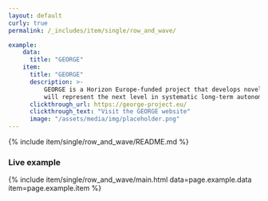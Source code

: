 ```yaml
---
layout: default
curly: true
permalink: /_includes/item/single/row_and_wave/

example:
    data:
      title: "GEORGE"
    item:
      title: "GEORGE"
      description: >-
          GEORGE is a Horizon Europe-funded project that develops novel technologies to improve ocean observations. The technologies developed
          will represent the next level in systematic long-term autonomous ocean observations.
      clickthrough_url: https://george-project.eu/
      clickthrough_text: "Visit the GEORGE website"
      image: "/assets/media/img/placeholder.png"
---
```


{% include item/single/row_and_wave/README.md %}

### Live example

{% include item/single/row_and_wave/main.html 
data=page.example.data 
item=page.example.item
%}